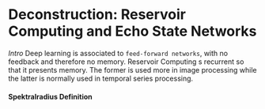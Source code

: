 # Deconstruction: Reservoir Computing and Echo State Networks

*Intro* 
Deep learning is associated to `feed-forward networks`, with no feedback and therefore no memory. Reservoir Computing s recurrent so that it presents memory. The former is used more in image processing while the latter is normally used in temporal series processing.


#### Spektralradius Definition

